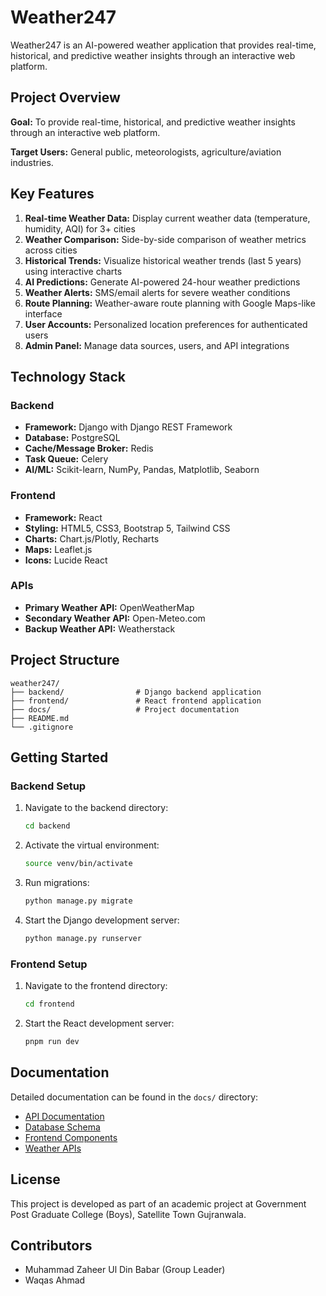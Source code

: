 # Weather247

Weather247 is an AI-powered weather application that provides real-time, historical, and predictive weather insights through an interactive web platform.

## Project Overview

**Goal:** To provide real-time, historical, and predictive weather insights through an interactive web platform.

**Target Users:** General public, meteorologists, agriculture/aviation industries.

## Key Features

1. **Real-time Weather Data:** Display current weather data (temperature, humidity, AQI) for 3+ cities
2. **Weather Comparison:** Side-by-side comparison of weather metrics across cities
3. **Historical Trends:** Visualize historical weather trends (last 5 years) using interactive charts
4. **AI Predictions:** Generate AI-powered 24-hour weather predictions
5. **Weather Alerts:** SMS/email alerts for severe weather conditions
6. **Route Planning:** Weather-aware route planning with Google Maps-like interface
7. **User Accounts:** Personalized location preferences for authenticated users
8. **Admin Panel:** Manage data sources, users, and API integrations

## Technology Stack

### Backend
- **Framework:** Django with Django REST Framework
- **Database:** PostgreSQL
- **Cache/Message Broker:** Redis
- **Task Queue:** Celery
- **AI/ML:** Scikit-learn, NumPy, Pandas, Matplotlib, Seaborn

### Frontend
- **Framework:** React
- **Styling:** HTML5, CSS3, Bootstrap 5, Tailwind CSS
- **Charts:** Chart.js/Plotly, Recharts
- **Maps:** Leaflet.js
- **Icons:** Lucide React

### APIs
- **Primary Weather API:** OpenWeatherMap
- **Secondary Weather API:** Open-Meteo.com
- **Backup Weather API:** Weatherstack

## Project Structure

```
weather247/
├── backend/                # Django backend application
├── frontend/               # React frontend application
├── docs/                   # Project documentation
├── README.md
└── .gitignore
```

## Getting Started

### Backend Setup

1. Navigate to the backend directory:
   ```bash
   cd backend
   ```

2. Activate the virtual environment:
   ```bash
   source venv/bin/activate
   ```

3. Run migrations:
   ```bash
   python manage.py migrate
   ```

4. Start the Django development server:
   ```bash
   python manage.py runserver
   ```

### Frontend Setup

1. Navigate to the frontend directory:
   ```bash
   cd frontend
   ```

2. Start the React development server:
   ```bash
   pnpm run dev
   ```

## Documentation

Detailed documentation can be found in the `docs/` directory:

- [API Documentation](docs/api_documentation.md)
- [Database Schema](docs/database_schema.md)
- [Frontend Components](docs/frontend_components.md)
- [Weather APIs](docs/weather_apis.md)

## License

This project is developed as part of an academic project at Government Post Graduate College (Boys), Satellite Town Gujranwala.

## Contributors

- Muhammad Zaheer Ul Din Babar (Group Leader)
- Waqas Ahmad

